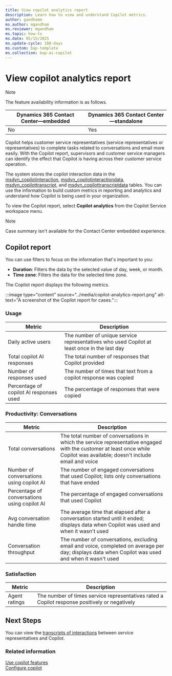 ```yaml
---
title: View copilot analytics report
description: Learn how to view and understand Copilot metrics.
author: gandhamm 
ms.author: mgandham
ms.reviewer: mgandham
ms.topic: how-to 
ms.date: 05/15/2025
ms.update-cycle: 180-days
ms.custom: bap-template 
ms.collection: bap-ai-copilot
---
```


# View copilot analytics report

> [!NOTE]
> The feature availability information is as follows.
>
> | Dynamics 365 Contact Center&mdash;embedded | Dynamics 365 Contact Center&mdash;standalone | 
> |----------|----------|
>  | No  | Yes   | 

Copilot helps customer service representatives (service representatives or representatives) to complete tasks related to conversations and email more easily. With the Copilot report, supervisors and customer service managers can identify the effect that Copilot is having across their customer service operation.


The system stores the copilot interaction data in the [msdyn_copilotinteraction](/dynamics365/customer-service/develop/reference/entities/msdyn_copilotinteraction), [msdyn_copilotinteractiondata](/dynamics365/customer-service/develop/reference/entities/msdyn_copilotinteractiondata), [msdyn_copilottranscript](/dynamics365/customer-service/develop/reference/entities/msdyn_copilottranscript), and [msdyn_copilottranscriptdata](/dynamics365/customer-service/develop/reference/entities/msdyn_copilottranscriptdata) tables. You can use the information to build custom metrics in reporting and analytics and understand how Copilot is being used in your organization.

To view the Copilot report, select **Copilot analytics** from the Copilot Service workspace menu.

> [!NOTE]
> Case summary isn't available for the Contact Center embedded experience.

## Copilot report

You can use filters to focus on the information that's important to you:

- **Duration**: Filters the data by the selected value of day, week, or month.
- **Time zone**: Filters the data for the selected time zone.

The Copilot report displays the following metrics.

:::image type="content" source="../media/copilot-analytics-report.png" alt-text="A screenshot of the Copilot report for cases.":::

### Usage

| Metric | Description |
|--------|---------|
| Daily active users | The number of unique service representatives who used Copilot at least once in the last day |
| Total copilot AI responses | The total number of responses that Copilot provided |
| Number of responses used | The number of times that text from a copilot response was copied |
| Percentage of copilot AI responses used | The percentage of responses that were copied |

### Productivity: Conversations

| Metric | Description |
|--------|---------|
| Total conversations | The total number of conversations in which the service representative engaged with the customer at least once while Copilot was available; doesn't include email and voice |
| Number of conversations using copilot AI | The number of engaged conversations that used Copilot; lists only conversations that have ended |
| Percentage of conversations using copilot AI | The percentage of engaged conversations that used Copilot |
| Avg conversation handle time | The average time that elapsed after a conversation started until it ended; displays data when Copilot was used and when it wasn't used |
| Conversation throughput | The number of conversations, excluding email and voice, completed on average per day; displays data when Copilot was used and when it wasn't used |

### Satisfaction

| Metric | Description |
| -------|---------|
| Agent ratings | The number of times service representatives rated a Copilot response positively or negatively |

## Next Steps

You can view the [transcripts of interactions]( /dynamics365/customer-service/develop/download-copilot-transcript-data?context=/dynamics365/contact-center/extend-context) between service representatives and Copilot. 

### Related information

[Use copilot features](use-copilot-features.md)  
[Configure copilot](../administer/configure-copilot-features.md)  